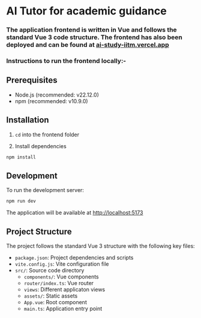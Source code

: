 # AI Tutor for academic guidance
### The application frontend is written in Vue and follows the standard Vue 3 code structure. The frontend has also been deployed and can be found at [ai-study-iitm.vercel.app](https://ai-study-iitm.vercel.app/)
### Instructions to run the frontend locally:-

## Prerequisites
- Node.js (recommended: v22.12.0)
- npm (recommended: v10.9.0)

## Installation

1. `cd` into the frontend folder

2. Install dependencies
```bash
npm install
```

## Development

To run the development server:
```bash
npm run dev
```

The application will be available at [http://localhost:5173](http://localhost:5173/)

## Project Structure

The project follows the standard Vue 3 structure with the following key files:

- `package.json`: Project dependencies and scripts
- `vite.config.js`: Vite configuration file
- `src/`: Source code directory
  - `components/`: Vue components
  - `router/index.ts`: Vue router
  - `views`: Different applicaton views
  - `assets/`: Static assets
  - `App.vue`: Root component
  - `main.ts`: Application entry point
